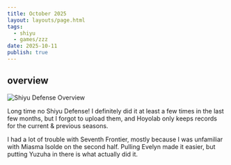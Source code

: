 ```yaml
---
title: October 2025
layout: layouts/page.html
tags:
  - shiyu
  - games/zzz
date: 2025-10-11
publish: true
---
```

## overview
![Shiyu Defense Overview](./photos/10-25_shiyu.png)

Long time no Shiyu Defense! I definitely did it at least a few times in the last few months, but I forgot to upload them, and Hoyolab only keeps records for the current & previous seasons. 

I had a lot of trouble with Seventh Frontier, mostly because I was unfamiliar with Miasma Isolde on the second half. Pulling Evelyn made it easier, but putting Yuzuha in there is what actually did it.